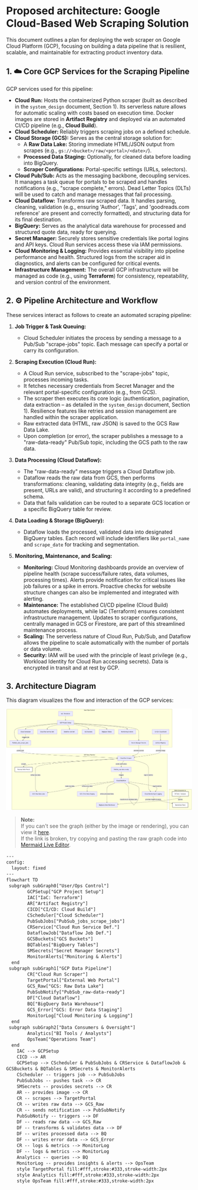 # Proposed architecture: Google Cloud-Based Web Scraping Solution

This document outlines a plan for deploying the web scraper on Google Cloud Platform (GCP), focusing on building a data pipeline that is resilient, scalable, and maintainable for extracting product inventory data.


## 1. ☁️ Core GCP Services for the Scraping Pipeline

GCP services used for this pipeline:

* **Cloud Run:** Hosts the containerized Python scraper (built as described in the `system_design` document, Section 1). Its serverless nature allows for automatic scaling with costs based on execution time. Docker images are stored in **Artifact Registry** and deployed via an automated CI/CD pipeline (e.g., **Cloud Build**).
* **Cloud Scheduler:** Reliably triggers scraping jobs on a defined schedule.
* **Cloud Storage (GCS):** Serves as the central storage solution for:
    * A **Raw Data Lake:** Storing immediate HTML/JSON output from scrapes (e.g., `gs://<bucket>/raw/<portal>/<date>/`).
    * **Processed Data Staging:** Optionally, for cleaned data before loading into BigQuery.
    * **Scraper Configurations:** Portal-specific settings (URLs, selectors).
* **Cloud Pub/Sub:** Acts as the messaging backbone, decoupling services. It manages a task queue for portals to be scraped and handles notifications (e.g., "scrape complete," errors). Dead Letter Topics (DLTs) will be used to catch and manage messages that fail processing.
* **Cloud Dataflow:** Transforms raw scraped data. It handles parsing, cleaning, validation (e.g., ensuring 'Author', 'Tags', and 'goodreads.com reference' are present and correctly formatted), and structuring data for its final destination.
* **BigQuery:** Serves as the analytical data warehouse for processed and structured quote data, ready for querying.
* **Secret Manager:** Securely stores sensitive credentials like portal logins and API keys. Cloud Run services access these via IAM permissions.
* **Cloud Monitoring & Logging:** Provides essential visibility into pipeline performance and health. Structured logs from the scraper aid in diagnostics, and alerts can be configured for critical events.
* **Infrastructure Management:** The overall GCP infrastructure will be managed as code (e.g., using **Terraform**) for consistency, repeatability, and version control of the environment.

## 2. ⚙️ Pipeline Architecture and Workflow

These services interact as follows to create an automated scraping pipeline:

1.  **Job Trigger & Task Queuing:**
    * Cloud Scheduler initiates the process by sending a message to a Pub/Sub "scrape-jobs" topic. Each message can specify a portal or carry its configuration.

2.  **Scraping Execution (Cloud Run):**
    * A Cloud Run service, subscribed to the "scrape-jobs" topic, processes incoming tasks.
    * It fetches necessary credentials from Secret Manager and the relevant portal-specific configuration (e.g., from GCS).
    * The scraper then executes its core logic (authentication, pagination, data extraction – as detailed in the `system_design` document, Section 1). Resilience features like retries and session management are handled within the scraper application.
    * Raw extracted data (HTML, raw JSON) is saved to the GCS Raw Data Lake.
    * Upon completion (or error), the scraper publishes a message to a "raw-data-ready" Pub/Sub topic, including the GCS path to the raw data.

3.  **Data Processing (Cloud Dataflow):**
    * The "raw-data-ready" message triggers a Cloud Dataflow job.
    * Dataflow reads the raw data from GCS, then performs transformations: cleaning, validating data integrity (e.g., fields are present, URLs are valid), and structuring it according to a predefined schema.
    * Data that fails validation can be routed to a separate GCS location or a specific BigQuery table for review.

4.  **Data Loading & Storage (BigQuery):**
    * Dataflow loads the processed, validated data into designated BigQuery tables. Each record will include identifiers like `portal_name` and `scrape_date` for tracking and segmentation.

5.  **Monitoring, Maintenance, and Scaling:**
    * **Monitoring:** Cloud Monitoring dashboards provide an overview of pipeline health (scrape success/failure rates, data volumes, processing times). Alerts provide notification for critical issues like job failures or a spike in errors. Proactive checks for website structure changes can also be implemented and integrated with alerting.
    * **Maintenance:** The established CI/CD pipeline (Cloud Build) automates deployments, while IaC (Terraform) ensures consistent infrastructure management. Updates to scraper configurations, centrally managed in GCS or Firestore, are part of this streamlined maintenance process.
    * **Scaling:** The serverless nature of Cloud Run, Pub/Sub, and Dataflow allows the pipeline to scale automatically with the number of portals or data volume. 
    * **Security:** IAM will be used with the principle of least privilege (e.g., Workload Identity for Cloud Run accessing secrets). Data is encrypted in transit and at rest by GCP.

## 3. Architecture Diagram

This diagram visualizes the flow and interaction of the GCP services:

![GCP architecture visualized](graph.png)

> **Note:**  
> If you can't see the graph (either by the image or rendering), you can view it [here](https://www.mermaidchart.com/raw/86787b77-f098-45be-b224-7a6afc5c28f8?theme=light&version=v0.1&format=svg).  
> If the link is broken, try copying and pasting the raw graph code into [Mermaid Live Editor](https://www.mermaidchart.com).

```mermaid
---
config:
  layout: fixed
---
flowchart TD
 subgraph subGraph0["User/Ops Control"]
        GCPSetup["GCP Project Setup"]
        IAC["IaC: Terraform"]
        AR["Artifact Registry"]
        CICD["CI/CD: Cloud Build"]
        CScheduler["Cloud Scheduler"]
        PubSubJobs["PubSub_jobs_scrape_jobs"]
        CRService["Cloud Run Service Def."]
        DataflowJob["Dataflow Job Def."]
        GCSBuckets["GCS Buckets"]
        BQTables["BigQuery Tables"]
        SMSecrets["Secret Manager Secrets"]
        MonitorAlerts["Monitoring & Alerts"]
  end
 subgraph subGraph1["GCP Data Pipeline"]
        CR["Cloud Run Scraper"]
        TargetPortal["External Web Portal"]
        GCS_Raw["GCS: Raw Data Lake"]
        PubSubNotify["PubSub_raw-data-ready"]
        DF["Cloud Dataflow"]
        BQ["BigQuery Data Warehouse"]
        GCS_Error["GCS: Error Data Staging"]
        MonitorLog["Cloud Monitoring & Logging"]
  end
 subgraph subGraph2["Data Consumers & Oversight"]
        Analytics["BI Tools / Analysts"]
        OpsTeam["Operations Team"]
  end
    IAC --> GCPSetup
    CICD --> AR
    GCPSetup --> CScheduler & PubSubJobs & CRService & DataflowJob & GCSBuckets & BQTables & SMSecrets & MonitorAlerts
    CScheduler -- triggers job --> PubSubJobs
    PubSubJobs -- pushes task --> CR
    SMSecrets -- provides secrets --> CR
    AR -- provides image --> CR
    CR -- scrapes --> TargetPortal
    CR -- writes raw data --> GCS_Raw
    CR -- sends notification --> PubSubNotify
    PubSubNotify -- triggers --> DF
    DF -- reads raw data --> GCS_Raw
    DF -- transforms & validates data --> DF
    DF -- writes processed data --> BQ
    DF -- writes error data --> GCS_Error
    CR -- logs & metrics --> MonitorLog
    DF -- logs & metrics --> MonitorLog
    Analytics -- queries --> BQ
    MonitorLog -- provides insights & alerts --> OpsTeam
    style TargetPortal fill:#fff,stroke:#333,stroke-width:2px
    style Analytics fill:#fff,stroke:#333,stroke-width:2px
    style OpsTeam fill:#fff,stroke:#333,stroke-width:2px
```
